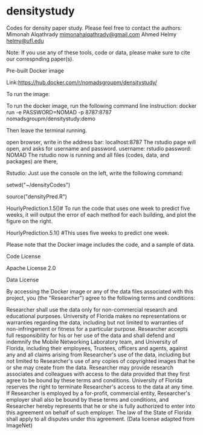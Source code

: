 # densitystudy

Codes for density paper study.
Please feel free to contact the authors:
Mimonah Alqathrady mimonahalqathrady@gmail.com
Ahmed Helmy helmy@ufl.edu

Note: If you use any of these tools, code or data, please make sure to cite our correspnding paper(s).

Pre-built Docker image

Link:https://hub.docker.com/r/nomadsgroupm/densitystudy/

To run the image:

To run the docker image, run the following command line instruction:
docker run -e PASSWORD=NOMAD -p 8787:8787 nomadsgroupm/densitystudy:demo

Then leave the terminal running.

open browser, write in the address bar:
localhost:8787
The rstudio page will open, and asks for username and password.
username: rstudio
password: NOMAD
The rstudio now is running and all files (codes, data, and packages) are there,

Rstudio:
Just use the console on the left, write the following command:

setwd("~/densityCodes")

source("densityPred.R")

HourlyPrediction.1.5()# To run the code that uses one week to predict five weeks, it will output the error of each method for each building, and plot the figure on the right.

HourlyPrediction.5.1() #This uses five weeks to predict one week.

Please note that the Docker image includes the code, and a sample of data.

Code License

Apache License 2.0

Data License

By accessing the Docker image or any of the data files associated with this project, you (the "Researcher") agree to the following terms and conditions:

Researcher shall use the data only for non-commercial research and educational purposes.
University of Florida makes no representations or warranties regarding the data, including but not limited to warranties of non-infringement or fitness for a particular purpose.
Researcher accepts full responsibility for his or her use of the data and shall defend and indemnify the Mobile Networking Laboratory team, and University of Florida, including their employees, Trustees, officers and agents, against any and all claims arising from Researcher's use of the data, including but not limited to Researcher's use of any copies of copyrighted images that he or she may create from the data.
Researcher may provide research associates and colleagues with access to the data provided that they first agree to be bound by these terms and conditions.
University of Florida reserves the right to terminate Researcher's access to the data at any time.
If Researcher is employed by a for-profit, commercial entity, Researcher's employer shall also be bound by these terms and conditions, and Researcher hereby represents that he or she is fully authorized to enter into this agreement on behalf of such employer.
The law of the State of Florida shall apply to all disputes under this agreement.
(Data license adapted from ImageNet)
